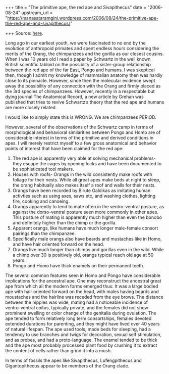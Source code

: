 +++
title = "The primitive ape, the red ape and Sivapithecus"
date = "2006-08-24"
upstream_url = "https://manasataramgini.wordpress.com/2006/08/24/the-primitive-ape-the-red-ape-and-sivapithecus/"

+++
Source: [here](https://manasataramgini.wordpress.com/2006/08/24/the-primitive-ape-the-red-ape-and-sivapithecus/).

Long ago in our earliest youth, we were fascinated to no end by the evolution of anthropoid primates and spent endless hours considering the merits of the Orang, the chimpanzees and the gorilla as our closest cousins. When I was 10 years old I read a paper by Schwartz in the well known British scientific tabloid on the possiblity of a sister-group relationship between the red ape of the far East, Pongo and humans. I was skeptical then, though I admit my knowledge of mammalian anatomy then was hardly close to its pinnacle. However, since then the molecular evidence swept away the possibility of any connection with the Orang and firmly placed as the 3rd species of chimpanzees. However, recently in a respectable but dying journal The Anatomical Record, a new article by Grehan was published that tries to revive Schwartz’s theory that the red ape and humans are more closely related.

I would like to simply state this is WRONG. We are chimpanzees PERIOD.

However, several of the observations of the Schwartz camp in terms of morphological and behavioral similarities between Pongo and Homo are of considerable interest in terms of the primitive and derived conditions in apes. I will merely restrict myself to a few gross anatomical and behavior points of interest that have been claimed for the red ape:  
1) The red ape is apparently very able at solving mechanical problems- they escape the cages by opening locks and have been documented to be sophisticated tool makers.  
2) Houses with roofs- Orangs in the wild consistently make roofs with foliage for their nests. While all great apes make beds at night to sleep, the orang habitually also makes itself a roof and walls for their nests.  
3) Orangs have been recorded by Birute Galdikas as imitating human activties such as using axes, saws etc, and washing clothes, lighting fire, cooking and canoeing.  
4) Orangs apparently to tend to mate often in the ventro-ventral posture, as against the dorso-ventral posture seen more commonly in other apes. This posture of mating is apparently much higher than even the bonobo and definitely higher than the chimp or the gorilla.  
5) Apparent orangs, like humans have much longer male-female consort pairings than the chimpanzee.  
6) Specifically male orangs also have beards and mustaches like in Homo, and have hair oriented forward on the head.  
7) Orangs live much longer than chimps and gorillas even in the wild. While a chimp over 30 is positively old, orangs typical reach old age at 50 years.  
8) Pongo and Homo have thick enamels on their permanent teeth.

The several common features seen in Homo and Pongo have considerable implications for the ancestral ape. One may reconstruct the ancestral great ape from which all the modern forms emerged thus: It was a large bodied ape with hair oriented forward on the head, with males having beards and moustaches and the hairline was receded from the eye brows. The distance between the nipples was wide, mating had a noticeable incidence of ventro-ventral coitus, typically private, and the females did not show prominent swelling or color change of the genitalia during ovulation. The ape tended to form relatively long term consortships, females devoted extended durations for parenting, and they might have lived over 40 years of natural lifespan. The ape used tools, made beds for sleeping, had a tendency to use branches and twigs for decoration, sexual self stimulation, and as probes, and had a proto-language. The enamel tended to be thick and the ape most probably processed plant food by crushing it to extract the content of cells rather than grind it into a mush.

In terms of fossils the apes like Sivapithecus, Lufengpithecus and Gigantopithecus appear to be members of the Orang clade.

